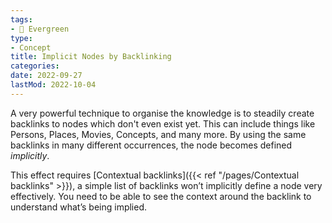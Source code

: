 ```yaml
---
tags:
- 🌳 Evergreen
type:
- Concept
title: Implicit Nodes by Backlinking
categories:
date: 2022-09-27
lastMod: 2022-10-04
---
```

A very powerful technique to organise the knowledge is to steadily create backlinks to nodes which don't even exist yet. This can include things like Persons, Places, Movies, Concepts, and many more.
By using the same backlinks in many different occurrences, the node becomes defined *implicitly*.

This effect requires [Contextual backlinks]({{< ref "/pages/Contextual backlinks" >}}), a simple list of backlinks won’t implicitly define a node very effectively. You need to be able to see the context around the backlink to understand what’s being implied.
